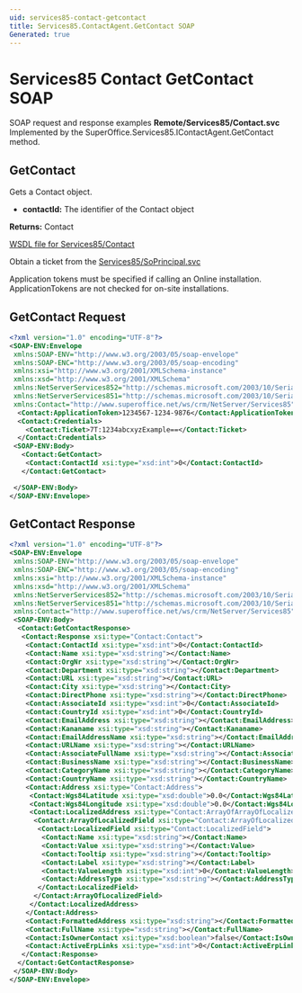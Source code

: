 ```yaml
---
uid: services85-contact-getcontact
title: Services85.ContactAgent.GetContact SOAP
Generated: true
---
```


# Services85 Contact GetContact SOAP

SOAP request and response examples **Remote/Services85/Contact.svc**
Implemented by the <see cref="M:SuperOffice.Services85.IContactAgent.GetContact">SuperOffice.Services85.IContactAgent.GetContact</see> method.

## GetContact

Gets a Contact object.

* **contactId:** The identifier of the Contact object

**Returns:** Contact


[WSDL file for Services85/Contact](../Services85-Contact.md)

Obtain a ticket from the [Services85/SoPrincipal.svc](../SoPrincipal/SoPrincipal.md)

Application tokens must be specified if calling an Online installation. ApplicationTokens are not checked for on-site installations.

## GetContact Request

```xml
<?xml version="1.0" encoding="UTF-8"?>
<SOAP-ENV:Envelope
 xmlns:SOAP-ENV="http://www.w3.org/2003/05/soap-envelope"
 xmlns:SOAP-ENC="http://www.w3.org/2003/05/soap-encoding"
 xmlns:xsi="http://www.w3.org/2001/XMLSchema-instance"
 xmlns:xsd="http://www.w3.org/2001/XMLSchema"
 xmlns:NetServerServices852="http://schemas.microsoft.com/2003/10/Serialization/Arrays"
 xmlns:NetServerServices851="http://schemas.microsoft.com/2003/10/Serialization/"
 xmlns:Contact="http://www.superoffice.net/ws/crm/NetServer/Services85">
  <Contact:ApplicationToken>1234567-1234-9876</Contact:ApplicationToken>
  <Contact:Credentials>
    <Contact:Ticket>7T:1234abcxyzExample==</Contact:Ticket>
  </Contact:Credentials>
 <SOAP-ENV:Body>
   <Contact:GetContact>
    <Contact:ContactId xsi:type="xsd:int">0</Contact:ContactId>
   </Contact:GetContact>

 </SOAP-ENV:Body>
</SOAP-ENV:Envelope>

```


## GetContact Response

```xml
<?xml version="1.0" encoding="UTF-8"?>
<SOAP-ENV:Envelope
 xmlns:SOAP-ENV="http://www.w3.org/2003/05/soap-envelope"
 xmlns:SOAP-ENC="http://www.w3.org/2003/05/soap-encoding"
 xmlns:xsi="http://www.w3.org/2001/XMLSchema-instance"
 xmlns:xsd="http://www.w3.org/2001/XMLSchema"
 xmlns:NetServerServices852="http://schemas.microsoft.com/2003/10/Serialization/Arrays"
 xmlns:NetServerServices851="http://schemas.microsoft.com/2003/10/Serialization/"
 xmlns:Contact="http://www.superoffice.net/ws/crm/NetServer/Services85">
 <SOAP-ENV:Body>
  <Contact:GetContactResponse>
   <Contact:Response xsi:type="Contact:Contact">
    <Contact:ContactId xsi:type="xsd:int">0</Contact:ContactId>
    <Contact:Name xsi:type="xsd:string"></Contact:Name>
    <Contact:OrgNr xsi:type="xsd:string"></Contact:OrgNr>
    <Contact:Department xsi:type="xsd:string"></Contact:Department>
    <Contact:URL xsi:type="xsd:string"></Contact:URL>
    <Contact:City xsi:type="xsd:string"></Contact:City>
    <Contact:DirectPhone xsi:type="xsd:string"></Contact:DirectPhone>
    <Contact:AssociateId xsi:type="xsd:int">0</Contact:AssociateId>
    <Contact:CountryId xsi:type="xsd:int">0</Contact:CountryId>
    <Contact:EmailAddress xsi:type="xsd:string"></Contact:EmailAddress>
    <Contact:Kananame xsi:type="xsd:string"></Contact:Kananame>
    <Contact:EmailAddressName xsi:type="xsd:string"></Contact:EmailAddressName>
    <Contact:URLName xsi:type="xsd:string"></Contact:URLName>
    <Contact:AssociateFullName xsi:type="xsd:string"></Contact:AssociateFullName>
    <Contact:BusinessName xsi:type="xsd:string"></Contact:BusinessName>
    <Contact:CategoryName xsi:type="xsd:string"></Contact:CategoryName>
    <Contact:CountryName xsi:type="xsd:string"></Contact:CountryName>
    <Contact:Address xsi:type="Contact:Address">
     <Contact:Wgs84Latitude xsi:type="xsd:double">0.0</Contact:Wgs84Latitude>
     <Contact:Wgs84Longitude xsi:type="xsd:double">0.0</Contact:Wgs84Longitude>
     <Contact:LocalizedAddress xsi:type="Contact:ArrayOfArrayOfLocalizedField">
      <Contact:ArrayOfLocalizedField xsi:type="Contact:ArrayOfLocalizedField">
       <Contact:LocalizedField xsi:type="Contact:LocalizedField">
        <Contact:Name xsi:type="xsd:string"></Contact:Name>
        <Contact:Value xsi:type="xsd:string"></Contact:Value>
        <Contact:Tooltip xsi:type="xsd:string"></Contact:Tooltip>
        <Contact:Label xsi:type="xsd:string"></Contact:Label>
        <Contact:ValueLength xsi:type="xsd:int">0</Contact:ValueLength>
        <Contact:AddressType xsi:type="xsd:string"></Contact:AddressType>
       </Contact:LocalizedField>
      </Contact:ArrayOfLocalizedField>
     </Contact:LocalizedAddress>
    </Contact:Address>
    <Contact:FormattedAddress xsi:type="xsd:string"></Contact:FormattedAddress>
    <Contact:FullName xsi:type="xsd:string"></Contact:FullName>
    <Contact:IsOwnerContact xsi:type="xsd:boolean">false</Contact:IsOwnerContact>
    <Contact:ActiveErpLinks xsi:type="xsd:int">0</Contact:ActiveErpLinks>
   </Contact:Response>
  </Contact:GetContactResponse>
 </SOAP-ENV:Body>
</SOAP-ENV:Envelope>

```


